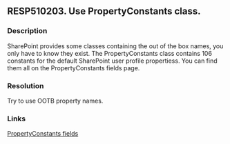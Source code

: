 ## RESP510203. Use PropertyConstants class. 

### Description
SharePoint provides some classes containing the out of the box names, you only have to know they exist. The PropertyConstants class contains 106 constants for the default SharePoint user profile propertiess. You can find them all on the PropertyConstants fields page.

### Resolution
Try to use OOTB property names.

### Links
[PropertyConstants fields](https://msdn.microsoft.com/EN-US/library/office/microsoft.office.server.userprofiles.propertyconstants_fields.aspx)